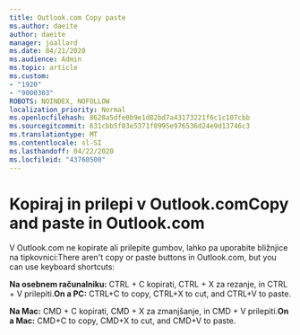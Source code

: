 ```yaml
---
title: Outlook.com Copy paste
ms.author: daeite
author: daeite
manager: joallard
ms.date: 04/21/2020
ms.audience: Admin
ms.topic: article
ms.custom:
- "1920"
- "9000303"
ROBOTS: NOINDEX, NOFOLLOW
localization_priority: Normal
ms.openlocfilehash: 8628a5dfe0b9e1d82bd7a43173221f6c1c107cbb
ms.sourcegitcommit: 631cbb5f03e5371f0995e976536d24e9d13746c3
ms.translationtype: MT
ms.contentlocale: sl-SI
ms.lasthandoff: 04/22/2020
ms.locfileid: "43760500"
---
```

# <a name="copy-and-paste-in-outlookcom"></a><span data-ttu-id="b9d05-102">Kopiraj in prilepi v Outlook.com</span><span class="sxs-lookup"><span data-stu-id="b9d05-102">Copy and paste in Outlook.com</span></span>

<span data-ttu-id="b9d05-103">V Outlook.com ne kopirate ali prilepite gumbov, lahko pa uporabite bližnjice na tipkovnici:</span><span class="sxs-lookup"><span data-stu-id="b9d05-103">There aren't copy or paste buttons in Outlook.com, but you can use keyboard shortcuts:</span></span>

<span data-ttu-id="b9d05-104">**Na osebnem računalniku:** CTRL + C kopirati, CTRL + X za rezanje, in CTRL + V prilepiti.</span><span class="sxs-lookup"><span data-stu-id="b9d05-104">**On a PC:** CTRL+C to copy, CTRL+X to cut, and CTRL+V to paste.</span></span>

<span data-ttu-id="b9d05-105">**Na Mac:** CMD + C kopirati, CMD + X za zmanjšanje, in CMD + V prilepiti.</span><span class="sxs-lookup"><span data-stu-id="b9d05-105">**On a Mac:** CMD+C to copy, CMD+X to cut, and CMD+V to paste.</span></span>